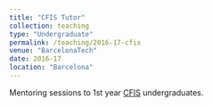 ```yaml
---
title: "CFIS Tutor"
collection: teaching
type: "Undergraduate"
permalink: /teaching/2016-17-cfis
venue: "BarcelonaTech"
date: 2016-17
location: "Barcelona"
---
```


Mentoring sessions to 1st year [CFIS](https://cfis.upc.edu/en) undergraduates.
